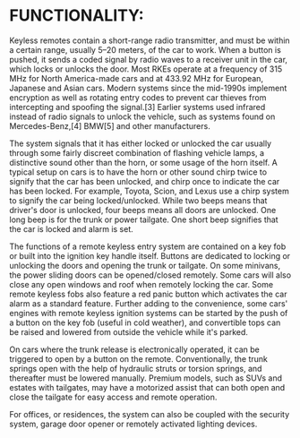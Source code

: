 # FUNCTIONALITY:

Keyless remotes contain a short-range radio transmitter, and must be within a certain range, usually 5–20 meters, of the car to work. When a button is pushed, it sends a coded signal by radio waves to a receiver unit in the car, which locks or unlocks the door. Most RKEs operate at a frequency of 315 MHz for North America-made cars and at 433.92 MHz for European, Japanese and Asian cars. Modern systems since the mid-1990s implement encryption as well as rotating entry codes to prevent car thieves from intercepting and spoofing the signal.[3] Earlier systems used infrared instead of radio signals to unlock the vehicle, such as systems found on Mercedes-Benz,[4] BMW[5] and other manufacturers.

The system signals that it has either locked or unlocked the car usually through some fairly discreet combination of flashing vehicle lamps, a distinctive sound other than the horn, or some usage of the horn itself. A typical setup on cars is to have the horn or other sound chirp twice to signify that the car has been unlocked, and chirp once to indicate the car has been locked. For example, Toyota, Scion, and Lexus use a chirp system to signify the car being locked/unlocked. While two beeps means that driver's door is unlocked, four beeps means all doors are unlocked. One long beep is for the trunk or power tailgate. One short beep signifies that the car is locked and alarm is set.

The functions of a remote keyless entry system are contained on a key fob or built into the ignition key handle itself. Buttons are dedicated to locking or unlocking the doors and opening the trunk or tailgate. On some minivans, the power sliding doors can be opened/closed remotely. Some cars will also close any open windows and roof when remotely locking the car. Some remote keyless fobs also feature a red panic button which activates the car alarm as a standard feature. Further adding to the convenience, some cars' engines with remote keyless ignition systems can be started by the push of a button on the key fob (useful in cold weather), and convertible tops can be raised and lowered from outside the vehicle while it's parked.

On cars where the trunk release is electronically operated, it can be triggered to open by a button on the remote. Conventionally, the trunk springs open with the help of hydraulic struts or torsion springs, and thereafter must be lowered manually. Premium models, such as SUVs and estates with tailgates, may have a motorized assist that can both open and close the tailgate for easy access and remote operation.

For offices, or residences, the system can also be coupled with the security system, garage door opener or remotely activated lighting devices.
